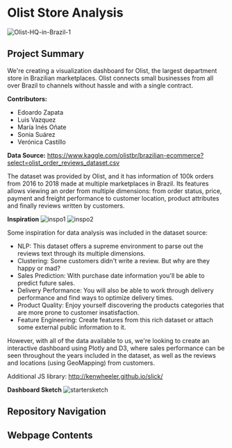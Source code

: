 # Olist Store Analysis
![Olist-HQ-in-Brazil-1](https://user-images.githubusercontent.com/77795761/125869334-7fea490c-e2a3-46d3-aa08-2ba2b27e6f9a.jpg)

## Project Summary
We're creating a visualization dashboard for Olist, the largest department store in Brazilian marketplaces. Olist connects small businesses from all over Brazil to channels without hassle and with a single contract.

**Contributors:**
- Edoardo Zapata
- Luis Vazquez
- María Inés Oñate
- Sonia Suárez
- Verónica Castillo

**Data Source:**
https://www.kaggle.com/olistbr/brazilian-ecommerce?select=olist_order_reviews_dataset.csv

The dataset was provided by Olist, and it has information of 100k orders from 2016 to 2018 made at multiple marketplaces in Brazil. Its features allows viewing an order from multiple dimensions: from order status, price, payment and freight performance to customer location, product attributes and finally reviews written by customers.

**Inspiration**
![inspo1](https://user-images.githubusercontent.com/77795761/125872016-2e7bae5e-4d40-4f7a-878d-8dd7b1ddff9a.png) ![inspo2](https://user-images.githubusercontent.com/77795761/125872031-2ab6633c-6c7d-4a1f-8077-8ea0d9446de6.png)

Some inspiration for data analysis was included in the dataset source: 
- NLP: This dataset offers a supreme environment to parse out the reviews text through its multiple dimensions.
- Clustering: Some customers didn't write a review. But why are they happy or mad?
- Sales Prediction: With purchase date information you'll be able to predict future sales.
- Delivery Performance: You will also be able to work through delivery performance and find ways to optimize delivery times.
- Product Quality: Enjoy yourself discovering the products categories that are more prone to customer insatisfaction.
- Feature Engineering: Create features from this rich dataset or attach some external public information to it.

However, with all of the data available to us, we're looking to create an interactive dashboard using Plotly and D3, where sales performance can be seen throughout the years included in the dataset, as well as the reviews and locations (using GeoMapping) from customers. 

Additional JS library: http://kenwheeler.github.io/slick/

**Dashboard Sketch**
![startersketch](https://user-images.githubusercontent.com/77795761/125874486-6576c5f1-6fe1-4c2c-b682-3a3916de65c6.jpg)

## Repository Navigation

## Webpage Contents
